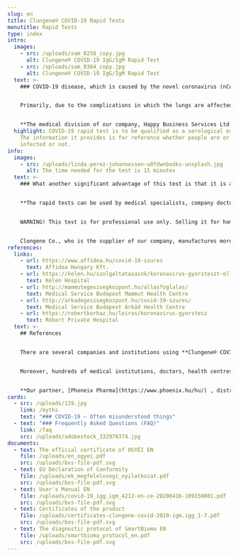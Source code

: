 ```yaml
---
slug: en
title: Clungene® COVID-19 Rapid Tests
menutitle: Rapid Tests
type: index
intro:
  images:
    - src: /uploads/sam_0258_copy.jpg
      alt: Clungene® COVID-19 IgG/IgM Rapid Test
    - src: /uploads/sam_0364_copy.jpg
      alt: Clungene® COVID-19 IgG/IgM Rapid Test
  text: >-
    ### COVID-19 disease, which is caused by the novel coronavirus (nCoV-2019) can be considered a world-wide pandemic. Compared to similar entities, like influenza, its virulence is much higher.


    Primarily, due to the complications in which the lungs are affected its mortality rate is much higher, too, than that of other viruses. Moreover, nCoV-2019 tolerates the higher temperature of summer better, and it can remain virulent if attached to certain common surfaces and objects for days.


    **The medical division of our company, Happy Business Services Ltd., is one of the major importers of COVID-19 immunochromatography rapid assays.** There have already been several shipments arrived in Hungary. A considerable part of the tests has been bought by the Hungarian National Healthcare Services Center (Állami Egészségügyi Ellátó Központ; ÁEEK); our other customers have included professionals, laboratories, healthcare institutions and city councils for whom we have already shipped the products.
  highlight: COVID-19 rapid test is to be qualified as a serological examination.
    The information it provides is for reference whether people are or have been
    infected or not.
info:
  images:
    - src: /uploads/linda-perez-johannessen-u0fdwnbodks-unsplash.jpg
      alt: The time needed for the test is 15 minutes
  text: >-
    ### What another significant advantage of this test is that it is able to confirm the presence of COVID-19 in the past (with mild symptoms or without symptoms, too). The earliest possible time to do so is the third week after the infection occurred. In this case the patient can work in a more relaxed way provided the usual precautions are followed strictly.


    **The rapid tests can be used by medical specialists, company doctors or any competent people providing the same service (e.g. plant health service). The time needed for the test is 15 minutes.**


    WARNING! This test is for professional use only. Selling it for home environment use and/or self-testing is prohibited. *[More details on the legal background can be found here.](https://covid-19.hbs.hu/miert-nincsenek-a-piacon-otthoni-hasznalatra-is-alkalmas-covid-19-tesztek)*


    Clongene Co., who is the supplier of our company, manufactures more than 1,000 sorts of microbiological test materials and finished products. It is one of the biggest companies in China; our company is their exclusive distributor in Hungary. Regarding Europe, their tests have already been sold in the following countries: Belgium, Germany, The Netherlands, Italy, Lithuania, The United Kingdom, Switzerland, Spain, Rumania, Denmark, France, Poland, Sweden, Portugal, Ireland, Estonia, Bulgaria and Turkey.
references:
  links:
    - url: https://www.affidea.hu/covid-19-szures
      text: Affidea Hungary Kft.
    - url: https://kelen.hu/szolgaltatasaink/koronavirus-gyorsteszt-ellenanyag-vizsgalat/
      text: Kelen Hospital
    - url: http://mammutegeszsegkozpont.hu/allasfoglalas/
      text: Medical Service Budapest Mammut Health Centre
    - url: http://arkadegeszsegkozpont.hu/covid-19-szures/
      text: Medical Service Budapest Árkád Health Centre
    - url: https://robertkorhaz.hu/leiras/koronavirus-gyorstesz
      text: Róbert Private Hospital
  text: >-
    ## References


    There are several companies and institutions using **Clungene® COVID-19 IgG/IgM Rapid Test Cassette**, which is distributed by us. Here you can find the webpage of some of them.


    Moreover, hundreds of medical institutions, doctors, health centres, nursing homes, private clinics, companies and other institutions have been using the rapid tests distributed by us.


    **Our partner, [Phoneix Pharma](https://www.phoenix.hu/hu/) , distributes the rapid test in the Hungarian pharmacies.**
cards:
  - src: /uploads/129.jpg
    link: /myths
    text: "### COVID-19 – Often misunderstood things"
  - text: "### Frequently Asked Questions (FAQ)"
    link: /faq
    src: /uploads/adobestock_332978374.jpg
documents:
  - text: The official certificate of OGYÉI EN
    file: /uploads/en_ogyei.pdf
    src: /uploads/bxs-file-pdf.svg
  - text: EU Declaration of Conformity
    file: /uploads/ek_megfelelosegi_nyilatkozat.pdf
    src: /uploads/bxs-file-pdf.svg
  - text: User's Manual EN
    file: /uploads/covid-19_igg_igm_4212-en-ce-20200416-109150801.pdf
    src: /uploads/bxs-file-pdf.svg
  - text: Certificates of the product
    file: /uploads/certificates-clongene-covid-2019-igm.igg_1-7.pdf
    src: /uploads/bxs-file-pdf.svg
  - text: The diagnostic protocol of SmartBioma EN
    file: /uploads/smartbioma_protocol_en.pdf
    src: /uploads/bxs-file-pdf.svg
---
```

